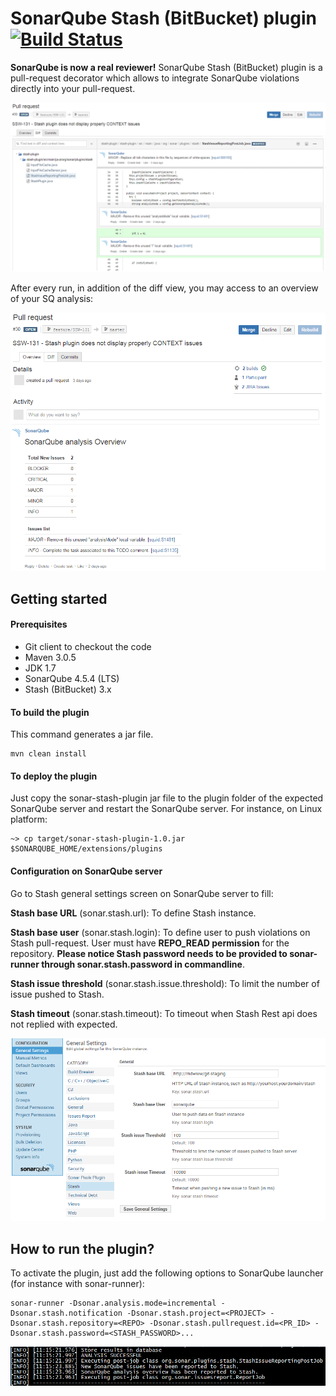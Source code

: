 # SonarQube Stash (BitBucket) plugin [![Build Status](https://travis-ci.org/AmadeusITGroup/sonar-stash.svg)](https://travis-ci.org/AmadeusITGroup/sonar-stash)

**SonarQube is now a real reviewer!**
SonarQube Stash (BitBucket) plugin is a pull-request decorator which allows to integrate SonarQube violations directly into your pull-request.

![Screenshot SonarQube plugin](resources/Stash-plugin-issues.PNG)

After every run, in addition of the diff view, you may access to an overview of your SQ analysis:

![Screenshot SonarQube plugin](resources/Stash-plugin-overview.PNG)


## Getting started

#### Prerequisites
- Git client to checkout the code
- Maven 3.0.5
- JDK 1.7
- SonarQube 4.5.4 (LTS)
- Stash (BitBucket) 3.x

#### To build the plugin
This command generates a jar file.
```
mvn clean install
```

#### To deploy the plugin
Just copy the sonar-stash-plugin jar file to the plugin folder of the expected SonarQube server and restart the SonarQube server. For instance, on Linux platform:
```
~> cp target/sonar-stash-plugin-1.0.jar $SONARQUBE_HOME/extensions/plugins
```

#### Configuration on SonarQube server
Go to Stash general settings screen on SonarQube server to fill:

**Stash base URL** (sonar.stash.url): To define Stash instance.

**Stash base user** (sonar.stash.login): To define user to push violations on Stash pull-request. User must have **REPO_READ permission** for the repository.
**Please notice Stash password needs to be provided to sonar-runner through sonar.stash.password in commandline**.

**Stash issue threshold** (sonar.stash.issue.threshold): To limit the number of issue pushed to Stash.

**Stash timeout** (sonar.stash.timeout): To timeout when Stash Rest api does not replied with expected. 

![Screenshot SonarQube plugin](resources/Sonar-plugin-configuration.PNG)


## How to run the plugin?

To activate the plugin, just add the following options to SonarQube launcher (for instance with sonar-runner):
```
sonar-runner -Dsonar.analysis.mode=incremental -Dsonar.stash.notification -Dsonar.stash.project=<PROJECT> -Dsonar.stash.repository=<REPO> -Dsonar.stash.pullrequest.id=<PR_ID> -Dsonar.stash.password=<STASH_PASSWORD>...
```

![Screenshot SonarQube plugin](resources/Stash-plugin-logs.PNG)

